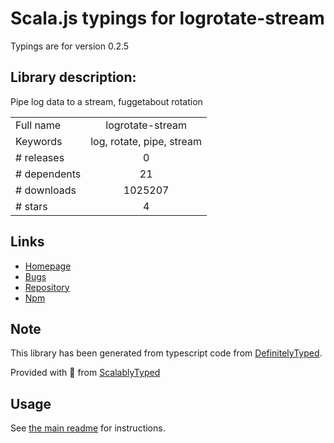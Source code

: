 
# Scala.js typings for logrotate-stream

Typings are for version 0.2.5

## Library description:
Pipe log data to a stream, fuggetabout rotation

|                    |                 |
| ------------------ | :-------------: |
| Full name          | logrotate-stream |
| Keywords           | log, rotate, pipe, stream |
| # releases         | 0 |
| # dependents       | 21 |
| # downloads        | 1025207 |
| # stars            | 4 |

## Links
- [Homepage](https://github.com/dstokes/logrotate-stream)
- [Bugs](https://github.com/dstokes/logrotate-stream/issues)
- [Repository](https://github.com/dstokes/logrotate-stream)
- [Npm](https://www.npmjs.com/package/logrotate-stream)
    


## Note
This library has been generated from typescript code from [DefinitelyTyped](https://definitelytyped.org).

Provided with :purple_heart: from [ScalablyTyped](https://github.com/oyvindberg/ScalablyTyped)

## Usage
See [the main readme](../../readme.md) for instructions.


